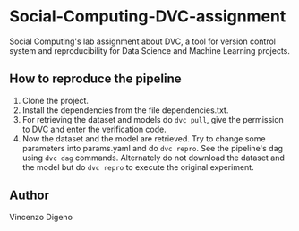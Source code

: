 # Social-Computing-DVC-assignment
Social Computing's lab assignment about DVC, a tool for version control system and reproducibility for Data Science and Machine Learning projects.

## How to reproduce the pipeline
1. Clone the project.
2. Install the dependencies from the file dependencies.txt.
3. For retrieving the dataset and models do `dvc pull`, give the permission to DVC and enter the verification code.
4. Now the dataset and the model are retrieved. Try to change some parameters into params.yaml and do `dvc repro`. 
See the pipeline's dag using `dvc dag` commands. 
Alternately do not download the dataset and the model but do `dvc repro` to execute the original experiment.

## Author
Vincenzo Digeno
